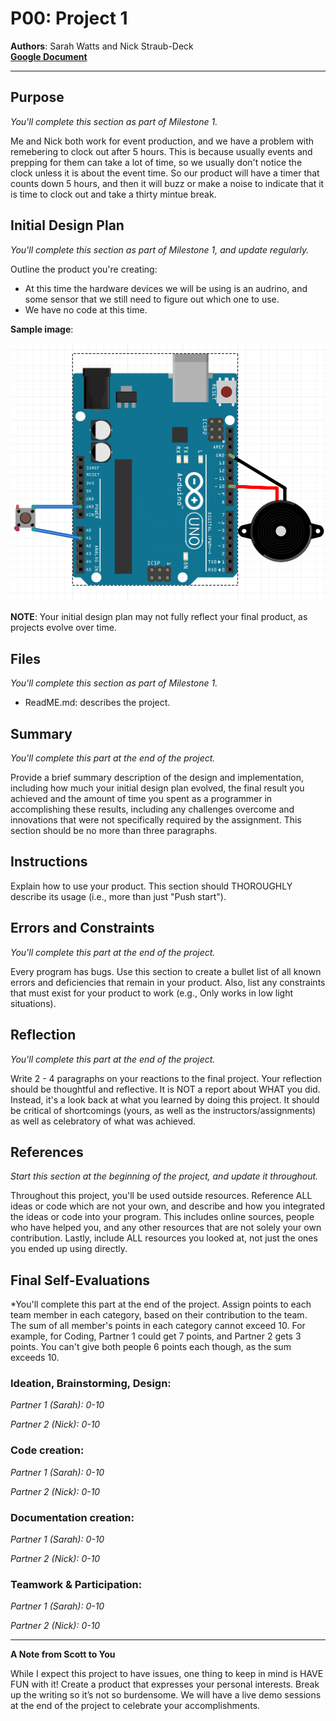 # P00: Project 1

**Authors**: Sarah Watts and Nick Straub-Deck</br>
[**Google Document**](https://docs.google.com/document/d/1fMCTf0CLFllbEqdRbCc9xuTkVDU8cLeUY6zbcaRNZho/edit?usp=sharing)

---
## Purpose
*You'll complete this section as part of Milestone 1.*

Me and Nick both work for event production, and we have a problem with remebering to clock  out after 5 hours. This is because usually events and prepping for them can take a lot of time, so we usually don't notice the clock unless it is about the event time. So our product will have a timer that counts down 5 hours, and then it will buzz or make a noise to indicate that it is time to clock out and take a thirty mintue break.  


## Initial Design Plan
*You'll complete this section as part of Milestone 1, and update regularly.*

Outline the product you're creating:
- At this time the hardware devices we will be using is an audrino, and some sensor that we still need to figure out which one to use. 
- We have no code at this time. 


**Sample image**:

![An inital diagram of the design](images/diagram0.png "An intial diagram of the design")

**NOTE**: Your initial design plan may not fully reflect your final product,
as projects evolve over time.

## Files
*You'll complete this section as part of Milestone 1.*

 - ReadME.md: describes the project. 

## Summary
*You'll complete this part at the end of the project.*

Provide a brief summary description of the design and implementation,
including how much your initial design plan evolved, the final result
you achieved and the amount of time you spent as a programmer in
accomplishing these results, including any challenges overcome and
innovations that were not specifically required by the assignment.
This section should be no more than three paragraphs.

## Instructions
Explain how to use your product. 
This section should THOROUGHLY describe its usage (i.e., more than just "Push start").

## Errors and Constraints
*You'll complete this part at the end of the project.*

Every program has bugs. Use this section to create a bullet list of
all known errors and deficiencies that remain in your product. 
Also, list any constraints that must exist for your product to work 
(e.g., Only works in low light situations).

## Reflection
*You'll complete this part at the end of the project.*

Write 2 - 4 paragraphs on your reactions to the final project. 
Your reflection should be thoughtful and reflective. 
It is NOT a report about WHAT you did. 
Instead, it's a look back at what you learned by doing this project.
It should be critical of shortcomings (yours, as well as the instructors/assignments) 
as well as celebratory of what was achieved.

## References
*Start this section at the beginning of the project, and update it throughout.*

Throughout this project, you'll be used outside resources.
Reference ALL ideas or code which are not your own, and describe and
how you integrated the ideas or code into your program. This includes
online sources, people who have helped you, and any other resources that
are not solely your own contribution. Lastly, include ALL resources you
looked at, not just the ones you ended up using directly.

## Final Self-Evaluations
*You'll complete this part at the end of the project. 
Assign points to each team member in each category, based on their contribution to the team. 
The sum of all member's points in each category cannot exceed 10. 
For example, for Coding, Partner 1 could get 7 points, and Partner 2 gets 3 points. 
You can't give both people 6 points each though, as the sum exceeds 10.

### Ideation, Brainstorming, Design:

*Partner 1 (Sarah): 0-10*

*Partner 2 (Nick): 0-10*

### Code creation: 

*Partner 1 (Sarah): 0-10*

*Partner 2 (Nick): 0-10*

### Documentation creation:

*Partner 1 (Sarah): 0-10*

*Partner 2 (Nick): 0-10*

### Teamwork & Participation:

*Partner 1 (Sarah): 0-10*

*Partner 2 (Nick): 0-10*


---
**A Note from Scott to You**

While I expect this project to have issues, one
thing to keep in mind is HAVE FUN with it! Create a product that
expresses your personal interests. Break up the writing so it’s not so burdensome.
We will have a live demo sessions at the end of the project to celebrate your accomplishments.

